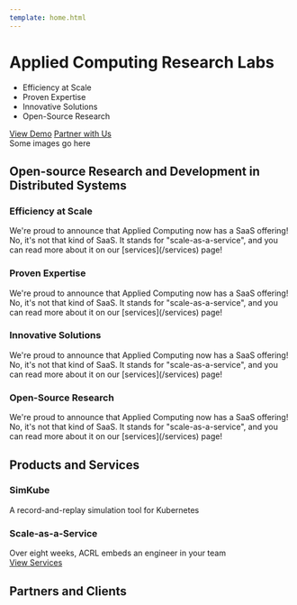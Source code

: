 ```yaml
---
template: home.html
---
```


<div class="hero flex twocols">
  <div class="item">
    <h1>Applied Computing Research Labs</h1>
    <ul>
      <li class="icon scale">Efficiency at Scale</li>
      <li class="icon expertise">Proven Expertise</li>
      <li class="icon solutions">Innovative Solutions</li>
      <li class="icon research">Open-Source Research</li>
    </ul>
    <div class="buttons">
      <a class="primary" href="">View Demo</a>
      <a class="secondary" href="">Partner with Us</a>
    </div>
  </div>

  <div class="item">
    Some images go here
  </div>
</div>

<section>
  <h2>Open-source Research and Development in Distributed Systems</h2>

  <div class="flex twocols">
    <div class="item subsection">
      <h3 class="scale icon">Efficiency at Scale</h3>
      We're proud to announce that Applied Computing now has a SaaS offering!  No, it's not that kind of SaaS.  It stands for
      "scale-as-a-service", and you can read more about it on our [services](/services) page!
    </div>
    <div class="item subsection">
      <h3 class="expertise icon">Proven Expertise</h3>
      We're proud to announce that Applied Computing now has a SaaS offering!  No, it's not that kind of SaaS.  It stands for
      "scale-as-a-service", and you can read more about it on our [services](/services) page!
    </div>
    <div class="item subsection">
      <h3 class="solutions icon">Innovative Solutions</h3>
      We're proud to announce that Applied Computing now has a SaaS offering!  No, it's not that kind of SaaS.  It stands for
      "scale-as-a-service", and you can read more about it on our [services](/services) page!
    </div>
    <div class="item subsection">
      <h3 class="research icon">Open-Source Research</h3>
      We're proud to announce that Applied Computing now has a SaaS offering!  No, it's not that kind of SaaS.  It stands for
      "scale-as-a-service", and you can read more about it on our [services](/services) page!
    </div>
  </div>
  </div>
</section>

<section>
  <h2> Products and Services</h2>
  <div class="flex twocols">
    <div class="item subsection">
      <h3>SimKube</h3>
      A record-and-replay simulation tool for Kubernetes
    </div>
    <div class="item subsection">
      <h3>Scale-as-a-Service</h3>
      Over eight weeks, ACRL embeds an engineer in your team
    </div>
  </div>
  <div class="buttons center"><a class="primary" href="/services">View Services</a></div>
</section>

<section>
  <h2>Partners and Clients</h2>
</section>
